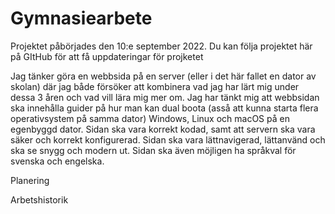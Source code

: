 # Gymnasiearbete
 
Projektet påbörjades den 10:e september 2022.
Du kan följa projektet här på GItHub för att få uppdateringar för projketet

Jag tänker göra en webbsida på en server (eller i det här fallet en dator av skolan) där jag både försöker att kombinera vad jag har lärt mig under dessa 3 åren och vad vill lära mig mer om. Jag har tänkt mig att webbsidan ska innehålla guider på hur man kan dual boota (asså att kunna starta flera operativsystem på samma dator) Windows, Linux och macOS på en egenbyggd dator. Sidan ska vara korrekt kodad, samt att servern ska vara säker och korrekt konfigurerad. Sidan ska vara lättnavigerad, lättanvänd och ska se snygg och modern ut. Sidan ska även möjligen ha språkval för svenska och engelska.

Planering

Arbetshistorik
